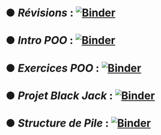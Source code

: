 # ● *Révisions* : [![Binder](https://mybinder.org/badge_logo.svg)](https://mybinder.org/v2/gh/fontainedeseaux/NSI_terminale/HEAD?urlpath=%2Fnotebooks%2FRevisions%2Frevisions.ipynb)
# ● *Intro POO* : [![Binder](https://mybinder.org/badge_logo.svg)](https://mybinder.org/v2/gh/fontainedeseaux/NSI_terminale/HEAD?urlpath=%2Fnotebooks%2FPOO%2Fintroduction_POO.ipynb)
# ● *Exercices POO* : [![Binder](https://mybinder.org/badge_logo.svg)](https://mybinder.org/v2/gh/fontainedeseaux/NSI_terminale/HEAD?urlpath=%2Fnotebooks%2Fexercices_POO%2Fexercices_POO.ipynb)
# ● *Projet Black Jack* : [![Binder](https://mybinder.org/badge_logo.svg)](https://mybinder.org/v2/gh/fontainedeseaux/NSI_terminale/HEAD?urlpath=%2Fnotebooks%2Fprojet_Black_Jack%2Fprojet_black_jack.ipynb)
# ● *Structure de Pile* : [![Binder](https://mybinder.org/badge_logo.svg)](https://mybinder.org/v2/gh/fontainedeseaux/NSI_terminale/HEAD?urlpath=%2Fnotebooks%2FCours_Pile%2Fpile.ipynb)



